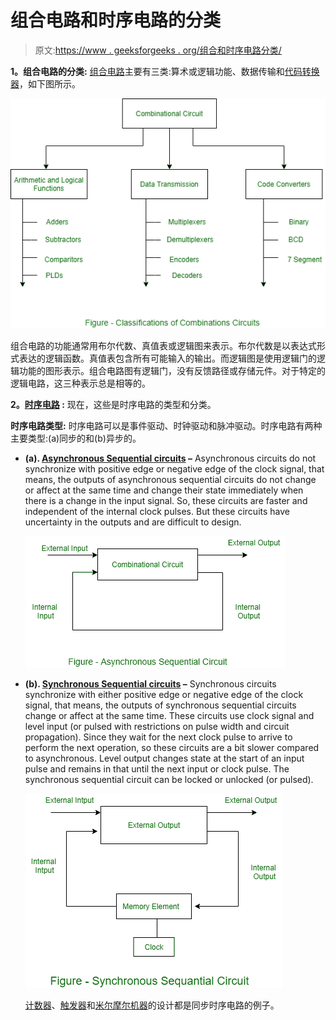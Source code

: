 # 组合电路和时序电路的分类

> 原文:[https://www . geeksforgeeks . org/组合和时序电路分类/](https://www.geeksforgeeks.org/classifications-of-combinational-and-sequential-circuits/)

**1。组合电路的分类:**
[组合电路](https://www.geeksforgeeks.org/combinational-circuits-using-decoder/)主要有三类:算术或逻辑功能、数据传输和[代码转换器](https://www.geeksforgeeks.org/code-converters-binary-to-from-gray-code/)，如下图所示。

![](img/5fc9145ba8328a670f62960a01b3023a.png)

组合电路的功能通常用布尔代数、真值表或逻辑图来表示。布尔代数是以表达式形式表达的逻辑函数。真值表包含所有可能输入的输出。而逻辑图是使用逻辑门的逻辑功能的图形表示。组合电路图有逻辑门，没有反馈路径或存储元件。对于特定的逻辑电路，这三种表示总是相等的。

**2。[时序电路](https://www.geeksforgeeks.org/introduction-of-sequential-circuits/) :**
现在，这些是时序电路的类型和分类。

**时序电路类型:**
时序电路可以是事件驱动、时钟驱动和脉冲驱动。时序电路有两种主要类型:(a)同步的和(b)异步的。

*   **(a). [Asynchronous Sequential circuits](https://www.geeksforgeeks.org/asynchronous-sequential-circuits/) –**
    Asynchronous circuits do not synchronize with positive edge or negative edge of the clock signal, that means, the outputs of asynchronous sequential circuits do not change or affect at the same time and change their state immediately when there is a change in the input signal. So, these circuits are faster and independent of the internal clock pulses. But these circuits have uncertainty in the outputs and are difficult to design.

    ![](img/a7bed1a12cce350a5862cf2c0112255f.png)

*   **(b). [Synchronous Sequential circuits](https://www.geeksforgeeks.org/synchronous-sequential-circuits-in-digital-logic/) –**
    Synchronous circuits synchronize with either positive edge or negative edge of the clock signal, that means, the outputs of synchronous sequential circuits change or affect at the same time. These circuits use clock signal and level input (or pulsed with restrictions on pulse width and circuit propagation). Since they wait for the next clock pulse to arrive to perform the next operation, so these circuits are a bit slower compared to asynchronous. Level output changes state at the start of an input pulse and remains in that until the next input or clock pulse. The synchronous sequential circuit can be locked or unlocked (or pulsed).

    ![](img/ea8b87ae928d974eba213640d1fa90dc.png)

    [计数器](https://www.geeksforgeeks.org/counters-in-digital-logic/)、[触发器](https://www.geeksforgeeks.org/flip-flop-types-and-their-conversion/)和[米尔摩尔机器](https://www.geeksforgeeks.org/mealy-and-moore-machines-in-toc/)的设计都是同步时序电路的例子。